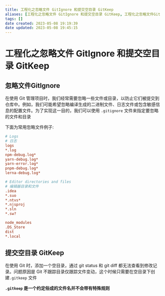 ```yaml
---
title: 工程化之忽略文件 GitIgnore 和提交空目录 GitKeep
aliases: [工程化之忽略文件 GitIgnore 和提交空目录 GitKeep, 工程化之忽略文件GitIgnore和保留空目录GitKeep, 工程化之忽略文件和保留空目录 GitIgnore 和 GitKeep, 工程化之忽略文件和保留空目录GitIgnore和GitKeep, 工程化之GitIgnore和GitKeep]
tags: []
date created: 2023-05-08 19:19:39
date updated: 2023-05-08 19:45:15
---
```


# 工程化之忽略文件 GitIgnore 和提交空目录 GitKeep

## 忽略文件GitIgnore

在使用 Git 管理项目时，我们经常需要忽略一些文件或目录，以防止它们被提交到仓库中。例如，我们可能希望忽略编译生成的二进制文件、日志文件或包含敏感信息的配置文件。为了实现这一目的，我们可以使用 `.gitignore` 文件来指定要忽略的文件和目录

下面为常用忽略文件例子:

```ini
# Logs
# 日志
logs
*.log
npm-debug.log*
yarn-debug.log*
yarn-error.log*
pnpm-debug.log*
lerna-debug.log*

# Editor directories and files
# 编辑器目录和文件
.idea
*.suo
*.ntvs*
*.njsproj
*.sln
*.sw?

node_modules
.DS_Store
dist
*.local
```

## 提交空目录 GitKeep

在使用 Git 时，添加一个空目录，通过 git status 和 git diff 都无法查看到修改记录。问题原因是 Git 不跟踪目录仅跟踪文件变动，这个时候只需要在空目录下创建`.gitkeep` 文件

**`.gitkeep` 是一个约定俗成的文件名并不会带有特殊规则**
